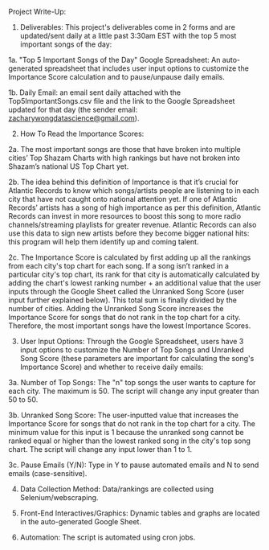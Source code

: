 Project Write-Up:

1. Deliverables: This project's deliverables come in 2 forms and are updated/sent daily at a little past 3:30am EST with the top 5 most important songs of the day:

1a. "Top 5 Important Songs of the Day" Google Spreadsheet: An auto-generated spreadsheet that includes user input options to customize the Importance Score calculation and to  pause/unpause daily emails.

1b. Daily Email: an email sent daily attached with the Top5ImportantSongs.csv file and the link to the Google Spreadsheet updated for that day (the sender email: zacharywongdatascience@gmail.com). 

2. How To Read the Importance Scores:

2a. The most important songs are those that have broken into multiple cities’ Top Shazam Charts with high rankings but have not broken into Shazam’s national US Top Chart yet.

2b. The idea behind this definition of Importance is that it’s crucial for Atlantic Records to know which songs/artists people are listening to in each city that have not caught onto national attention yet. If one of Atlantic Records’ artists has a song of high importance as per this definition, Atlantic Records can invest in more resources to boost this song to more radio channels/streaming playlists for greater revenue. Atlantic Records can also use this data to sign new artists before they become bigger national hits: this program will help them identify up and coming talent.

2c. The Importance Score is calculated by first adding up all the rankings from each city's top chart for each song. If a song isn’t ranked in a particular city's top chart, its rank for that city is automatically calculated by adding the chart's lowest ranking number + an additional value that the user inputs through the Google Sheet called the Unranked Song Score (user input further explained below). This total sum is finally divided by the number of cities. Adding the Unranked Song Score increases the Importance Score for songs that do not rank in the top chart for a city. Therefore, the most important songs have the lowest Importance Scores.

3. User Input Options: Through the Google Spreadsheet, users have 3 input options to customize the Number of Top Songs and Unranked Song Score (these parameters are important for calculating the song's Importance Score) and whether to receive daily emails: 

3a. Number of Top Songs: The "n" top songs the user wants to capture for each city. The maximum is 50.  The script will change any input greater than 50 to 50.
 
3b. Unranked Song Score: The user-inputted value that increases the Importance Score for songs that do not rank in the top chart for a city. The minimum value for this input is 1 because the unranked song cannot be ranked equal or higher than the lowest ranked song in the city's top song chart. The script will change any input lower than 1 to 1.

3c. Pause Emails (Y/N): Type in Y to pause automated emails and N to send emails (case-sensitive). 

4. Data Collection Method: Data/rankings are collected using Selenium/webscraping. 

5. Front-End Interactives/Graphics: Dynamic tables and graphs are located in the auto-generated Google Sheet. 

6. Automation: The script is automated using cron jobs. 
